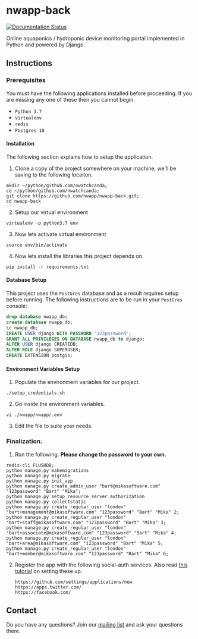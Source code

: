 # nwapp-back
[![Documentation Status](https://readthedocs.org/projects/nwapp-docs/badge/?version=latest)](https://nwapp-docs.readthedocs.io/en/latest/?badge=latest)

Online aquaponics / hydroponic device monitoring portal implemented in Python and powered by Django.


## Instructions
### Prerequisites
You must have the following applications installed before proceeding. If you are missing any one of these then you cannot begin.

* ``Python 3.7``
* ``virtualenv``
* ``redis``
* ``Postgres 10``

#### Installation
The following section explains how to setup the application.

1. Clone a copy of the project somewhere on your machine, we'll be saving to the following locaiton.

  ```
  mkdir ~/python/github.com/nwatchcanda;
  cd ~/python/github.com/nwatchcanda;
  git clone https://github.com/nwapp/nwapp-back.git;
  cd nwapp-back
  ```


2. Setup our virtual environment

  ```
  virtualenv -p python3.7 env
  ```


3. Now lets activate virtual environment

  ```
  source env/bin/activate
  ```


4. Now lets install the libraries this project depends on.

  ```
  pip install -r requirements.txt
  ```

#### Database Setup
This project uses the ``PostGres`` database and as a result requires setup before running. The following instructions are to be run in your ``PostGres`` console:

  ```sql
  drop database nwapp_db;
  create database nwapp_db;
  \c nwapp_db;
  CREATE USER django WITH PASSWORD '123password';
  GRANT ALL PRIVILEGES ON DATABASE nwapp_db to django;
  ALTER USER django CREATEDB;
  ALTER ROLE django SUPERUSER;
  CREATE EXTENSION postgis;
  ```


#### Environment Variables Setup
1. Populate the environment variables for our project.

  ```
  ./setup_credentials.sh
  ```

2. Go inside the environment variables.

  ```
  vi ./nwapp/nwapp/.env
  ```

3. Edit the file to suite your needs.

### Finalization.

1. Run the following. **Please change the password to your own.**

  ```
  redis-cli FLUSHDB;
  python manage.py makemigrations
  python manage.py migrate
  python manage.py init_app
  python manage.py create_admin_user "bart@mikasoftware.com" "123password" "Bart" "Mika";
  python manage.py setup_resource_server_authorization
  python manage.py collectstatic
  python manage.py create_regular_user "london" "bart+management@mikasoftware.com" "123password" "Bart" "Mika" 2;
  python manage.py create_regular_user "london" "bart+staff@mikasoftware.com" "123password" "Bart" "Mika" 3;
  python manage.py create_regular_user "london" "bart+associate@mikasoftware.com" "123password" "Bart" "Mika" 4;
  python manage.py create_regular_user "london" "bart+area@mikasoftware.com" "123password" "Bart" "Mika" 5;
  python manage.py create_regular_user "london" "bart+member@mikasoftware.com" "123password" "Bart" "Mika" 6;
  ```

2. Register the app with the following social-auth services. Also read [this tutorial](https://simpleisbetterthancomplex.com/tutorial/2016/10/24/how-to-add-social-login-to-django.html) on setting these up.

    ```
    https://github.com/settings/applications/new
    https://apps.twitter.com/
    https://facebook.com/
    ```

## Contact

Do you have any questions? Join our [mailing list](https://groups.google.com/forum/#!forum/nwl-app) and ask your questions there.
